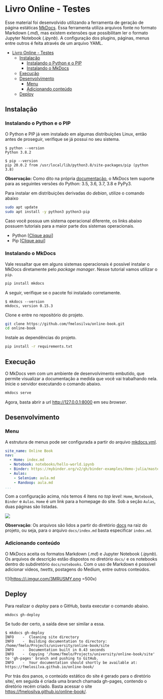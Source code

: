 # Livro Online - Testes

Esse material foi desenvolvido utilizando a ferramenta de geração de página estáticas [MkDocs](https://www.mkdocs.org/#mkdocs). Essa ferramenta utiliza arquivos fonte no formato Markdown (*.md*), mas existem extensões que possibilitam ler o formato Jupyter Notebook (.*ipynb*). A configuração dos plugins, páginas, menus entre outros é feita através de um arquivo YAML. 

- [Livro Online - Testes](#livro-online---testes)
  - [Instalação](#instalação)
    - [Instalando o Python e o PIP](#instalando-o-python-e-o-pip)
    - [Instalando o MkDocs](#instalando-o-mkdocs)
  - [Execução](#execução)
  - [Desenvolvimento](#desenvolvimento)
    - [Menu](#menu)
    - [Adicionando conteúdo](#adicionando-conteúdo)
  - [Deploy](#deploy)


## Instalação

### Instalando o Python e o PIP

O Python e PIP já vem instalado em algumas distribuições Linux, então antes de proseguir, verifique se já possui no seu sistema.

```console
$ python --version
Python 3.8.2
```

```console
$ pip --version
pip 20.0.2 from /usr/local/lib/python3.8/site-packages/pip (python 3.8)
```

**Observação:** Como dito na própria [documentação](https://www.mkdocs.org/#manual-installation), o MkDocs tem suporte para as seguintes versões do Python: 3.5, 3.6, 3.7, 3.8 e PyPy3.

Para instalar em distribuições derivadas do *debian*, utilize o comando abaixo

```bash
sudo apt update
sudo apt install -y python3 python3-pip
```

Caso você possua um sistema operacional diferente, os links abaixo possuem tutoriais para a maior parte dos sistemas operacionais.

* Python [[Clique aqui](https://realpython.com/installing-python/)]
* Pip [[Clique aqui](https://pip.pypa.io/en/stable/installing/)]

### Instalando o MkDocs

Vale ressaltar que em alguns sistemas operacionais é possível instalar o MkDocs diretamente pelo *package manager*. Nesse tutorial vamos utilizar o `pip`.

```bash
pip install mkdocs
```

A seguir, verifique se o pacote foi instalado corretamente.

```console
$ mkdocs --version
mkdocs, version 0.15.3
```
Clone e entre no repositório do projeto.

```bash
git clone https://github.com/fmelosilva/online-book.git
cd online-book
```

Instale as dependências do projeto.

```bash
pip install -r requirements.txt
```

## Execução

O MkDocs vem com um ambiente de desenvolvimento embutido, que permite visualizar a documentação a medida que você vai trabalhando nela. Inicie o servidor executando o comando abaixo.

```bash
mkdocs serve
```

Agora, basta abrir a url http://127.0.0.1:8000 em seu *browser*.

## Desenvolvimento

### Menu

A estrutura de menus pode ser configurada a partir do arquivo [mkdocs.yml](mkdocs.yml).

```yaml
site_name: Online Book
nav: 
  - Home: index.md
  - Notebook: notebooks/hello-world.ipynb 
  - Binder: https://mybinder.org/v2/gh/binder-examples/demo-julia/master?filepath=demo.ipynb
  - Aulas: 
    - Selenium: aula.md
    - Randoop: aula.md
...
```

Com a configuração acima, nós temos 4 itens no *top level*: `Home`, `Notebook`, `Binder` e `Aulas`. `Home` é um link para a homepage do site. Sob a seção `Aulas`, duas páginas são listadas.

![](https://i.imgur.com/5PoZFCD.png)

**Observação**: Os arquivos são lidos a partir do diretório [docs](docs/) na raiz do projeto, ou seja, para o arquivo `docs/index.md` basta especificar `index.md`.

### Adicionando conteúdo

O MkDocs aceita os formatos Markdown (*.md*) e Jupyter Notebook (.*ipynb*). Os arquivos de descrição estão dispostos no diretório `docs/` e os notebooks dentro do subdiretório `docs/notebooks`. Com o uso de Markdown é possível adicionar videos, *twetts*, postagens do Medium, entre outros conteúdos.

![](https://i.imgur.com/3MRUSMY.png =500x)


## Deploy

Para realizar o *deploy* para o GitHub, basta executar o comando abaixo.

```bash
mkdocs gh-deploy
```

Se tudo der certo, a saída deve ser similar a essa.

```console
$ mkdocs gh-deploy
INFO    -  Cleaning site directory 
INFO    -  Building documentation to directory: /home/fmelo/Projects/university/online-book/site 
INFO    -  Documentation built in 0.43 seconds 
INFO    -  Copying '/home/fmelo/Projects/university/online-book/site' to 'gh-pages' branch and pushing to GitHub. 
INFO    -  Your documentation should shortly be available at: https://fmelosilva.github.io/online-book/ 
```

Por trás dos panos, o conteúdo estático do site é gerado para o diretório site/, em seguida é criada uma branch chamada gh-pages, contendo o diretório recém criado. Basta acessar o site https://fmelosilva.github.io/online-book/.

